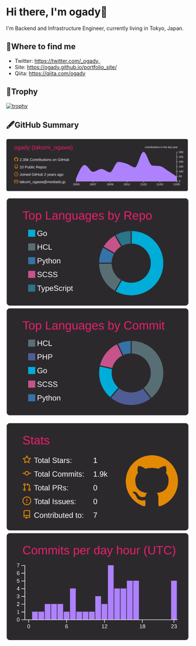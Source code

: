 # Hi there, I'm ogady👋

I'm Backend and Infrastructure Engineer, currently living in Tokyo, Japan.

## 📮Where to find me

* Twitter: https://twitter.com/_ogady_
* Site: https://ogady.github.io/portfolio_site/
* Qiita: https://qiita.com/ogady

## 👑Trophy

[![trophy](https://github-profile-trophy.vercel.app/?username=ryo-ma&theme=onedark)](https://github.com/ryo-ma/github-profile-trophy)

## 🖋GitHub Summary

[![](https://raw.githubusercontent.com/ogady/ogady/main/profile-summary-card-output/monokai/0-profile-details.svg)](https://github.com/vn7n24fzkq/github-profile-summary-cards)

[![](https://raw.githubusercontent.com/ogady/ogady/main/profile-summary-card-output/monokai/1-repos-per-language.svg)](https://github.com/vn7n24fzkq/github-profile-summary-cards) [![](https://raw.githubusercontent.com/ogady/ogady/main/profile-summary-card-output/monokai/2-most-commit-language.svg)](https://github.com/vn7n24fzkq/github-profile-summary-cards)

[![](https://raw.githubusercontent.com/ogady/ogady/main/profile-summary-card-output/monokai/3-stats.svg)](https://github.com/vn7n24fzkq/github-profile-summary-cards) [![](https://raw.githubusercontent.com/ogady/ogady/main/profile-summary-card-output/monokai/4-productive-time.svg)](https://github.com/vn7n24fzkq/github-profile-summary-cards)